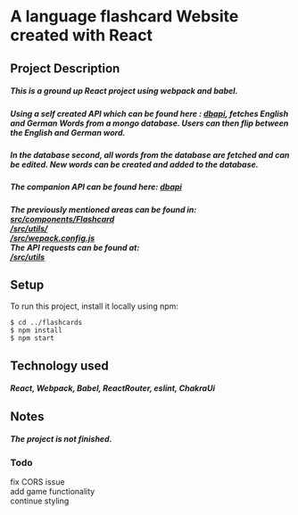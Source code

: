 # A language flashcard Website created with React

## Project Description
##### This is a ground up React project using webpack and babel.  
##### Using a self created API which can be found here : [dbapi](https://github.com/jonathanwears/dbapi "Timer repo"), fetches English and German Words from a mongo database. Users can then flip between the English and German word.  
#####  In the database second, all words from the database are fetched and can be edited. New words can be created and added to the database.

##### The companion API can be found here: [dbapi](https://github.com/jonathanwears/dbapi "Timer repo")
##### The previously mentioned areas can be found in:  <br> [src/components/Flashcard](../src/components/Flashcard) <br> [/src/utils/](../src/utils) <br> [/src/wepack.config.js](../src/wepack.config.js) <br> The API requests can be found at: <br> [/src/utils](../src/utils) <br>

## Setup
To run this project, install it locally using npm:

```
$ cd ../flashcards
$ npm install
$ npm start
```
## Technology used
##### React, Webpack, Babel, ReactRouter, eslint, ChakraUi
## Notes
##### The project is not finished. <br>  
### Todo <br>
fix CORS issue <br>
add game functionality <br>
continue styling
